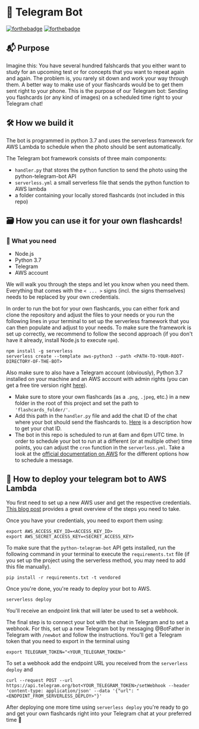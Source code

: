 # 🤖 Telegram Bot

[![forthebadge](https://forthebadge.com/images/badges/made-with-python.svg)](https://forthebadge.com)
[![forthebadge](https://forthebadge.com/images/badges/built-with-love.svg)](https://forthebadge.com)

## 📬 Purpose

Imagine this: You have several hundred falshcards that you either want to study for an upcoming test or for concepts that you want to repeat again and again. The problem is, you rarely sit down and work your way through them. A better way to make use of your flashcards would be to get them sent right to your phone. This is the purpose of our Telegram bot: Sending you flashcards (or any kind of images) on a scheduled time right to your Telegram chat!

## 🛠 How we build it

The bot is programmed in python 3.7 and uses the serverless framework for AWS Lambda to schedule when the photo should be sent automatically. 

The Telegram bot framework consists of three main components: 

- `handler.py` that stores the python function to send the photo using the python-telegram-bot API
- `serverless.yml` a small serverless file that sends the python function to AWS lambda
- a folder containing your locally stored flashcards (not included in this repo)

## 🗃 How you can use it for your own flashcards!

### 🧰 What you need

- Node.js
- Python 3.7
- Telegram
- AWS account

We will walk you through the steps and let you know when you need them. Everything that comes with the `< ... >` signs (incl. the signs themselves) needs to be replaced by your own credentials.

In order to run the bot for your own flashcards, you can either fork and clone the repository and adjust the files to your needs or you run the following lines in your terminal to set up the serverless framework that you can then populate and adjust to your needs. To make sure the framework is set up correctly, we recommend to follow the second approach (if you don't have it already, install Node.js to execute `npm`). 

```
npm install -g serverless
serverless create --template aws-python3 --path <PATH-TO-YOUR-ROOT-DIRECTORY-OF-THE-BOT>
```

Also make sure to also have a Telegram account (obviously), Python 3.7 installed on your machine and an AWS account with admin rights (you can get a free tire version right [here](https://aws.amazon.com)). 

- Make sure to store your own flashcards (as a `.png`, `.jpeg`, etc.) in a new folder in the root of this project and set the path to `'flashcards_folder/'`.
- Add this path in the `handler.py` file and add the chat ID of the chat where your bot should send the flashcards to. [Here](https://stackoverflow.com/a/32572159) is a description how to get your chat ID.
- The bot in this repo is scheduled to run at 6am and 6pm UTC time. In order to schedule your bot to run at a different (or at multiple other) time points, you can adjust the `cron` function in the `serverless.yml`. Take a look at the [official documentation on AWS](https://docs.aws.amazon.com/lambda/latest/dg/services-cloudwatchevents-expressions.html) for the different options how to schedule a message.

## 🚀 How to deploy your telegram bot to AWS Lambda

You first need to set up a new AWS user and get the respective credentials. [This blog post](https://hackernoon.com/serverless-telegram-bot-on-aws-lambda-851204d4236c) provides a great overview of the steps you need to take.

Once you have your credentials, you need to export them using:

```
export AWS_ACCESS_KEY_ID=<ACCESS_KEY_ID>
export AWS_SECRET_ACCESS_KEY=<SECRET_ACCESS_KEY>
```

To make sure that the `python-telegram-bot` API gets installed, run the following command in your terminal to execute the `requirements.txt` file (if you set up the project using the serverless method, you may need to add this file manually).

```
pip install -r requirements.txt -t vendored
```

Once you're done, you're ready to deploy your bot to AWS.

```
serverless deploy
``` 

You'll receive an endpoint link that will later be used to set a webhook.

The final step is to connect your bot with the chat in Telegram and to set a webhook. For this, set up a new Telegram bot by messaging @BotFather in Telegram with `/newbot` and follow the instructions. You'll get a Telegram token that you need to export in the terminal using

```
export TELEGRAM_TOKEN="<YOUR_TELEGRAM_TOKEN>"
```

To set a webhook add the endpoint URL you received from the `serverless deploy` and 

```
curl --request POST --url https://api.telegram.org/bot<YOUR_TELEGRAM_TOKEN>/setWebhook --header 'content-type: application/json' --data '{"url": "<ENDPOINT_FROM_SERVERLESS_DEPLOY>"}'
```

After deploying one more time using ```serverless deploy``` you're ready to go and get your own flashcards right into your Telegram chat at your preferred time 🥳
